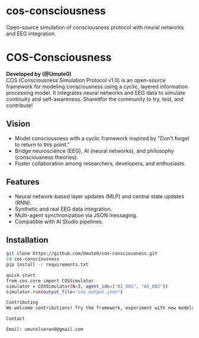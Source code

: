 # cos-consciousness
Open-source simulation of consciousness protocol with neural networks and EEG integration.
# COS-Consciousness

**Developed by (@Umute0)**  
COS (Consciousness Simulation Protocol v1.0) is an open-source framework for modeling consciousness using a cyclic, layered information processing model. It integrates neural networks and EEG data to simulate continuity and self-awareness. Sharedfor the community to try, test, and contribute!

## Vision
- Model consciousness with a cyclic framework inspired by "Don't forget to return to this point."
- Bridge neuroscience (EEG), AI (neural networks), and philosophy (consciousness theories).
- Foster collaboration among researchers, developers, and enthusiasts.

## Features
- Neural network-based layer updates (MLP) and central state updates (RNN).
- Synthetic and real EEG data integration.
- Multi-agent synchronization via JSON messaging.
- Compatible with AI Studio pipelines.

## Installation
```bash
git clone https://github.com/Umute0/cos-consciousness.git
cd cos-consciousness
pip install -r requirements.txt

quick start
from cos.core import COSSimulator
simulator = COSSimulator(N=3, agent_ids=["AI_001", "AI_002"])
simulator.run(output_file="cos_output.json")

Contributing
We welcome contributions! Try the framework, experiment with new models or data, and share your improvements. See CONTRIBUTING.md.

Contact

Email: umutelveren0@gmail.com

